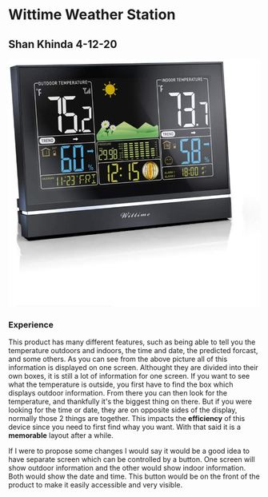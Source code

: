 # Wittime Weather Station

## Shan Khinda 4-12-20

![alt text](assets/wittime.jpg "Wittime Station")


### Experience
  This product has many different features, such as being able to tell you the temperature outdoors and indoors, the time and date, the predicted forcast, and some others. As you can see from the above picture all of this information is displayed on one screen. Althought they are divided into their own boxes, it is still a lot of information for one screen. If you want to see what the temperature is outside, you first have to find the box which displays outdoor information. From there you can then look for the temperature, and thankfully it's the biggest thing on there. But if you were looking for the time or date, they are on opposite sides of the display, normally those 2 things are together. This impacts the **efficiency** of this device since you need to first find whay you want. With that said it is a **memorable** layout after a while.
  
  If I were to propose some changes I would say it would be a good idea to have separate screen which can be controlled by a button. One screen will show outdoor information and the other would show indoor information. Both would show the date and time. This button would be on the front of the product to make it easily accessible and very visible. 
